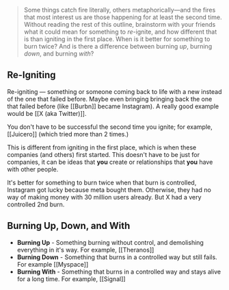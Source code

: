 > Some things catch fire literally, others metaphorically—and the fires that most interest us are those happening for at least the second time. Without reading the rest of this outline, brainstorm with your friends what it could mean for something to *re*-ignite, and how different that is than igniting in the first place. When is it better for something to burn twice? And is there a difference between burning *up*, burning *down*, and burning *with*?

## Re-Igniting

Re-igniting — something or someone coming back to life with a new instead of the one that failed before. Maybe even bringing bringing back the one that failed before (like [[Burbn]] became Instagram). A really good example would be [[X (aka Twitter)]].

You don't have to be successful the second time you ignite; for example, [[Juicero]] (which tried more than 2 times.)

This is different from igniting in the first place, which is when these companies (and others) first started. This doesn't have to be just for companies, it can be ideas that **you** create or relationships that **you** have with other people.

It's better for something to burn twice when that burn is controlled, Instagram got lucky because meta bought them. Otherwise, they had no way of making money with 30 million users already. But X had a very controlled 2nd burn.

## Burning Up, Down, and With

 - **Burning Up** - Something burning without control, and demolishing everything in it's way. For example, [[Theranos]]
 - **Burning Down** - Something that burns in a controlled way but still fails. For example [[Myspace]]
 - **Burning With** - Something that burns in a controlled way and stays alive for a long time. For example, [[Signal]]
